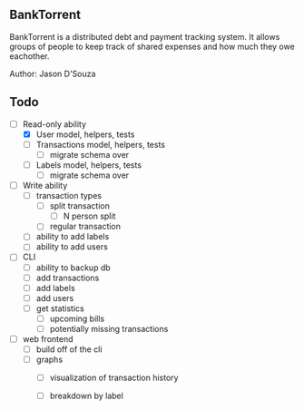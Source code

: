 BankTorrent
-----------

BankTorrent is a distributed debt and payment tracking system. It allows
groups of people to keep track of shared expenses and how much they owe
eachother. 

Author: Jason D'Souza


Todo
----

- [ ] Read-only ability
  - [X] User model, helpers, tests
  - [ ] Transactions model, helpers, tests
    - [ ] migrate schema over
  - [ ] Labels model, helpers, tests
    - [ ] migrate schema over
- [ ] Write ability
  - [ ] transaction types
    - [ ] split transaction
      - [ ] N person split
    - [ ] regular transaction
  - [ ] ability to add labels
  - [ ] ability to add users
- [ ] CLI 
  - [ ] ability to backup db
  - [ ] add transactions
  - [ ] add labels
  - [ ] add users
  - [ ] get statistics
    - [ ] upcoming bills
    - [ ] potentially missing transactions
- [ ] web frontend
  - [ ] build off of the cli
  - [ ] graphs
    - [ ] visualization of transaction history
    - [ ] breakdown by label

